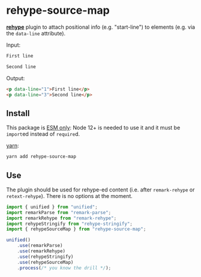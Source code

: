 # rehype-source-map

[**rehype**][rehype] plugin to attach positional info (e.g. "start-line") to elements (e.g. via the `data-line` attribute).

Input:

```md
First line

Second line
```

Output:

```html
<p data-line="1">First line</p>
<p data-line="3">Second line</p>
```

## Install

This package is [ESM only][esm]:
Node 12+ is needed to use it and it must be `import`ed instead of `require`d.

[yarn][]:

```sh
yarn add rehype-source-map
```

## Use

The plugin should be used for rehype-ed content (i.e. after `remark-rehype` or
`retext-rehype`). There is no options at the moment.

```js
import { unified } from "unified";
import remarkParse from "remark-parse";
import remarkRehype from "remark-rehype";
import rehypeStringify from "rehype-stringify";
import { rehypeSourceMap } from "rehype-source-map";

unified()
	.use(remarkParse)
	.use(remarkRehype)
	.use(rehypeStringify)
	.use(rehypeSourceMap)
	.process(/* you know the drill */);
```

<!-- Definitions -->

[yarn]: https://yarnpkg.com/cli/add
[rehype]: https://github.com/rehypejs/rehype
[esm]: https://gist.github.com/sindresorhus/a39789f98801d908bbc7ff3ecc99d99c

